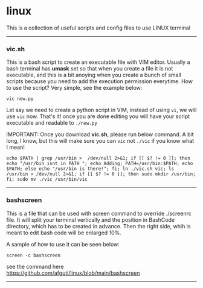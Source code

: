 # linux
This is a collection of useful scripts and config files to use LINUX terminal

---
### vic.sh
This is a bash script to create an executable file with VIM editor. Usually a bash terminal has **umask** set so that when you create a file it is not executable, and this is a bit anoying when you create a bunch of small scripts because you need to add the execution permission everytime.
How to use the script? Very simple, see the example below:

`vic new.py`

Let say we need to create a python script in VIM, instead of using `vi`, we will use `vic` now. That's it! once you are done editing you will have your script executable and readable to `./new.py`

IMPORTANT: Once you download **vic.sh**, please run below command. A bit long, I know, but this will make sure you can `vic` not `./vic` if you know what I mean!

`echo $PATH | grep /usr/bin >  /dev/null 2>&1; if [[ $? != 0 ]]; then echo "/usr/bin isnt in PATH "; echo Adding; PATH=/usr/bin:$PATH; echo $PATH; else echo "/usr/bin is there!"; fi; ln ./vic.sh vic; ls /usr/bin > /dev/null 2>&1; if [[ $? != 0 ]]; then sudo mkdir /usr/bin; fi; sudo mv ./vic /usr/bin/vic`

---
### bashscreen
This is a file that can be used with screen command to override ./screenrc file. It will split your terminal vertically and the position in BashCode directory, which has to be created in advance. Then the right side, whih is meant to edit bash code will be enlarged 10%.

A sample of how to use it can be seen below:

`screen -c bashscreen`

see the command here https://github.com/afguti/linux/blob/main/bashscreen

---

